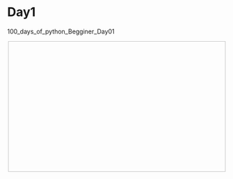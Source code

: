 # Day1
100_days_of_python_Begginer_Day01
 
<p align="center">
  <img width="500" height="300" src: "https://github.com/amandagsilveira/band_name_generator/blob/main/ezgif.com-gif-maker.gif" >
</p>  
